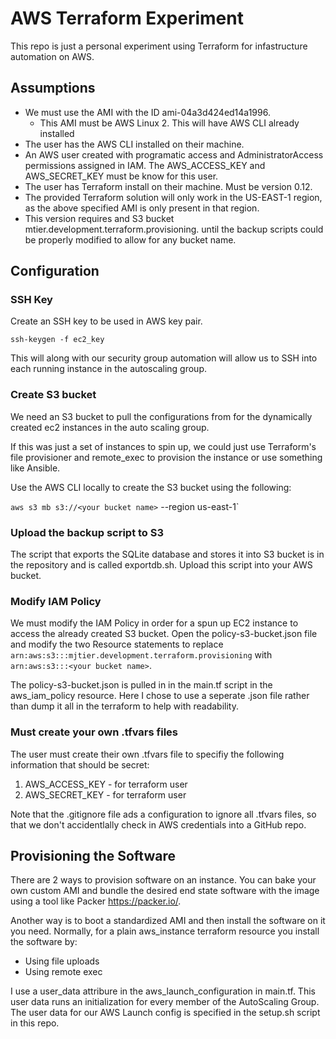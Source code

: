 # AWS Terraform Experiment
This repo is just a personal experiment using Terraform for infastructure 
automation on AWS.

## Assumptions
* We must use the AMI with the ID ami-04a3d424ed14a1996.
    * This AMI must be AWS Linux 2. This will have AWS CLI already installed
* The user has the AWS CLI installed on their machine.
* An AWS user created  with programatic access and AdministratorAccess permissions assigned in IAM.
  The AWS_ACCESS_KEY and AWS_SECRET_KEY must be know for this user.
* The user has Terraform install on their machine. Must be version 0.12.
* The provided Terraform solution will only work in the US-EAST-1 region, as the
  above specified AMI is only present in that region.
* This version requires and S3 bucket mtier.development.terraform.provisioning.
  until the backup scripts could be properly modified to allow for 
  any bucket name.


## Configuration 

### SSH Key

Create an SSH key to be used in AWS key pair. 

`ssh-keygen -f ec2_key`

This will along with our security group automation will allow us 
to SSH into each running instance in the autoscaling group.

### Create S3 bucket
We need an S3 bucket to pull the configurations from for the dynamically created
ec2 instances in the auto scaling group. 

If this was just a set of instances to spin up, we could just use Terraform's file provisioner 
and remote_exec to provision the instance or use something like Ansible.

Use the AWS CLI locally to create the S3 bucket using the following:

`aws s3 mb s3://<your bucket name>` --region us-east-1`

### Upload the backup script to S3
The script that exports the SQLite database and stores it into S3 bucket is in the 
repository and is called exportdb.sh. Upload this script into your AWS bucket.

### Modify IAM Policy
We must modify the IAM Policy in order for a spun up EC2 instance to access the already created S3 bucket.
Open the policy-s3-bucket.json file and modify the two Resource statements to 
replace `arn:aws:s3:::mjtier.development.terraform.provisioning` with
`arn:aws:s3:::<your bucket name>`.

The policy-s3-bucket.json is pulled in in the main.tf script in the aws_iam_policy
resource. Here I chose to use a seperate .json file rather than dump it all in
the terraform to help with readability.

### Must create your own .tfvars files
The user must create their own .tfvars file to specifiy the following information
that should be secret:
1. AWS_ACCESS_KEY - for terraform user
2. AWS_SECRET_KEY - for terraform user

Note that the .gitignore file ads a configuration to ignore all .tfvars files, so
that we don't accidentlally check in AWS credentials into a GitHub repo.

## Provisioning the Software
There are 2 ways to provision software on an instance. You can bake your own custom AMI
and bundle the desired end state software with the image using a tool like Packer https://packer.io/. 

Another way is to boot a standardized AMI and then install the software on it you need. Normally, for a plain aws_instance terraform resource you install the software by:
* Using file uploads
* Using remote exec 

I use a user_data attribure in the aws_launch_configuration in main.tf. This 
user data runs an initialization for every member of the AutoScaling Group. The
user data for our AWS Launch config is specified in the setup.sh script in this 
repo.




